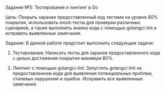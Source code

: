 Задание №5: Тестирование и линтинг в Go

Цель: Покрыть заранее предоставленный код тестами на уровне 80% покрытия, использовать mock-тесты для проверки различных сценариев, а также выполнить анализ кода с помощью golangci-lint и исправить выявленные замечания.

Задание:
В данной работе предстоит выполнить следующие задачи:

1. Тестирование: Написать тесты для заранее предоставленного кода с целью достижения покрытия минимум 80%.

2. Линтинг с помощью golangci-lint: Запустить golangci-lint на предоставленном коде для выявления потенциальных проблем, стилевых нарушений и ошибок. Исправить все выявленные замечания.

